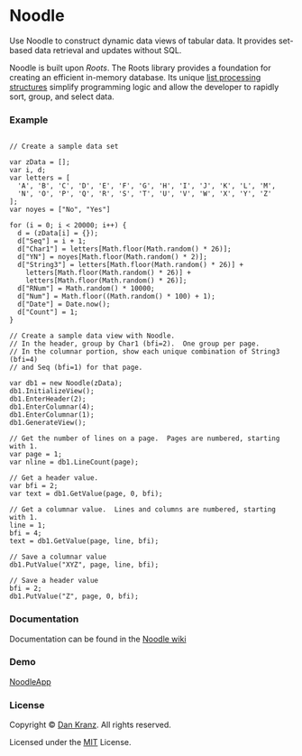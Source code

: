 # Noodle
Use Noodle to construct dynamic data views of tabular data.  It provides set-based data retrieval and updates without SQL.

Noodle is built upon *Roots*.  The Roots library provides a foundation for creating an efficient in-memory database.
Its unique [list processing structures](https://github.com/znarkd/Noodle/wiki/List-Processing-Structures)
simplify programming logic and allow the developer to rapidly sort, group, and select data.

### Example
```

// Create a sample data set

var zData = [];
var i, d;
var letters = [
  'A', 'B', 'C', 'D', 'E', 'F', 'G', 'H', 'I', 'J', 'K', 'L', 'M',
  'N', 'O', 'P', 'Q', 'R', 'S', 'T', 'U', 'V', 'W', 'X', 'Y', 'Z'
];
var noyes = ["No", "Yes"]

for (i = 0; i < 20000; i++) {
  d = (zData[i] = {});
  d["Seq"] = i + 1;
  d["Char1"] = letters[Math.floor(Math.random() * 26)];
  d["YN"] = noyes[Math.floor(Math.random() * 2)];
  d["String3"] = letters[Math.floor(Math.random() * 26)] +
    letters[Math.floor(Math.random() * 26)] +
    letters[Math.floor(Math.random() * 26)];
  d["RNum"] = Math.random() * 10000;
  d["Num"] = Math.floor((Math.random() * 100) + 1);
  d["Date"] = Date.now();
  d["Count"] = 1;
}

// Create a sample data view with Noodle.
// In the header, group by Char1 (bfi=2).  One group per page.
// In the columnar portion, show each unique combination of String3 (bfi=4)
// and Seq (bfi=1) for that page.

var db1 = new Noodle(zData);
db1.InitializeView();
db1.EnterHeader(2);
db1.EnterColumnar(4);
db1.EnterColumnar(1);
db1.GenerateView();

// Get the number of lines on a page.  Pages are numbered, starting with 1.
var page = 1;
var nline = db1.LineCount(page);

// Get a header value.
var bfi = 2;
var text = db1.GetValue(page, 0, bfi);

// Get a columnar value.  Lines and columns are numbered, starting with 1.
line = 1;
bfi = 4;
text = db1.GetValue(page, line, bfi);

// Save a columnar value
db1.PutValue("XYZ", page, line, bfi);

// Save a header value
bfi = 2;
db1.PutValue("Z", page, 0, bfi);
```
### Documentation
Documentation can be found in the [Noodle wiki](https://github.com/znarkd/Noodle/wiki)

### Demo

[NoodleApp](https://znarkd.github.io/Noodle/NoodleApp.html?rev=20210222.0)


### License
Copyright © [Dan Kranz](https://github.com/znarkd?tab=repositories).  All rights reserved.

Licensed under the [MIT](https://github.com/znarkd/Noodle/blob/master/LICENSE) License.
